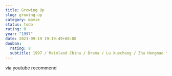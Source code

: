 ```yaml
---
title: Growing Up
slug: growing-up
category: movie
status: todo
rating: 0
year: "1997"
date: 2021-09-19 19:19:49+08:00
douban:
  rating: 8
  subtitle: 1997 / Mainland China / Drama / Lu Xuechang / Zhu Hongmao Yin Zongjie
---
```


via youtube recommend
